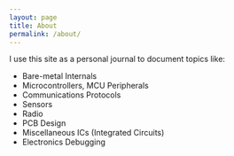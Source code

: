 ```yaml
---
layout: page
title: About
permalink: /about/
---
```


I use this site as a personal journal to document topics like:
- Bare-metal Internals
- Microcontrollers, MCU Peripherals
- Communications Protocols
- Sensors
- Radio
- PCB Design
- Miscellaneous ICs (Integrated Circuits)
- Electronics Debugging
